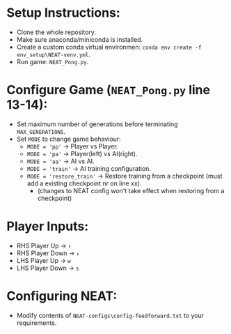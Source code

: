  # Setup Instructions:
 * Clone the whole repository.
 * Make sure anaconda/miniconda is installed.
 * Create a custom conda virtual environmen: `conda env create -f env_setup\NEAT-venv.yml`.
 * Run game: `NEAT_Pong.py`.

 # Configure Game (`NEAT_Pong.py` line 13-14):
 * Set maximum number of generations before terminating `MAX_GENERATIONS`.
 * Set `MODE` to change game behaviour:
    * `MODE = 'pp'` → Player vs Player.
    * `MODE = 'pa'` → Player(left) vs AI(right).
    * `MODE = 'aa'` → AI vs AI.
    * `MODE = 'train'` → AI training configuration.
    * `MODE = 'restore_train'` → Restore training from a checkpoint (must add a existing checkpoint nr on line xx).
        * (changes to NEAT config won't take effect when restoring from a checkpoint)      

# Player Inputs:
 * RHS Player Up → `↑`
 * RHS Player Down → `↓`
 * LHS Player Up → `w`
 * LHS Player Down → `s`

 # Configuring NEAT:
 * Modify contents of `NEAT-configs\config-feedforward.txt` to your requirements.